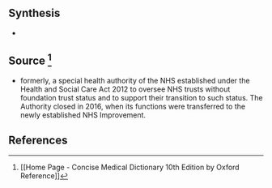 ## Synthesis
- 
## Source [^1]
- formerly, a special health authority of the NHS established under the Health and Social Care Act 2012 to oversee NHS trusts without foundation trust status and to support their transition to such status. The Authority closed in 2016, when its functions were transferred to the newly established NHS Improvement.
## References

[^1]: [[Home Page - Concise Medical Dictionary 10th Edition by Oxford Reference]]